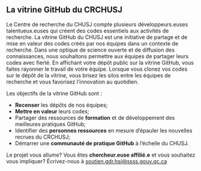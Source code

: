 ## La vitrine GitHub du CRCHUSJ 

Le Centre de recherche du CHUSJ compte plusieurs développeurs.euses talentueux.euses qui créent des codes essentiels aux activités de recherche. La vitrine GitHub du CHUSJ est une initiative de partage et de mise en valeur des codes créés par nos équipes dans un contexte de recherche. Dans une optique de science ouverte et de diffusion des connaissances, nous souhaitons permettre aux équipes de partager leurs codes avec fierté. En affichant votre dépôt public sur la vitrine GitHub, vous faites rayonner le travail de votre équipe. Lorsque vous clonez vos codes sur le dépôt de la vitrine, vous brisez les silos entre les équipes de recherche et vous favorisez l’innovation au quotidien.

Les objectifs de la vitrine GitHub sont :
-	**Recenser** les dépôts de nos équipes;
-	**Mettre en valeur** leurs codes;
-	Partager des ressources de **formation** et de développement des meilleures pratiques GitHub;
-	Identifier des **personnes ressources** en mesure d’épauler les nouvelles recrues du CRCHUSJ;
-	Démarrer une **communauté de pratique GitHub** à l’échelle du CHUSJ.

Le projet vous allume? Vous êtes **chercheur.euse affilié.e** et vous souhaitez vous impliquer? Écrivez-nous à soutien.gdr.hsj@ssss.gouv.qc.ca
